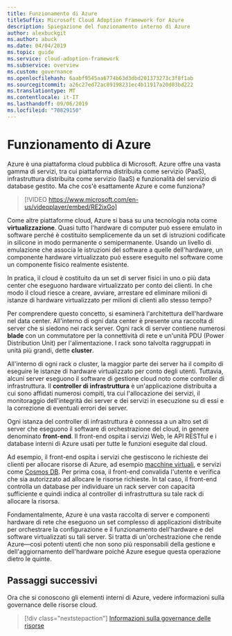 ```yaml
---
title: Funzionamento di Azure
titleSuffix: Microsoft Cloud Adoption Framework for Azure
description: Spiegazione del funzionamento interno di Azure
author: alexbuckgit
ms.author: abuck
ms.date: 04/04/2019
ms.topic: guide
ms.service: cloud-adoption-framework
ms.subservice: overview
ms.custom: governance
ms.openlocfilehash: 6aabf9545aa6774b63d3dbd201373273c3f8f1ab
ms.sourcegitcommit: a26c27ed72ac89198231ec4b11917a20d03bd222
ms.translationtype: MT
ms.contentlocale: it-IT
ms.lasthandoff: 09/06/2019
ms.locfileid: "70829150"
---
```

<!-- markdownlint-disable MD026 -->

# <a name="how-does-azure-work"></a>Funzionamento di Azure

Azure è una piattaforma cloud pubblica di Microsoft. Azure offre una vasta gamma di servizi, tra cui piattaforma distribuita come servizio (PaaS), infrastruttura distribuita come servizio (IaaS) e funzionalità del servizio di database gestito. Ma che cos'è esattamente Azure e come funziona?

<!-- markdownlint-disable MD034 -->

> [!VIDEO https://www.microsoft.com/en-us/videoplayer/embed/RE2ixGo]

Come altre piattaforme cloud, Azure si basa su una tecnologia nota come **virtualizzazione**. Quasi tutto l'hardware di computer può essere emulato in software perché è costituito semplicemente da un set di istruzioni codificate in silicone in modo permanente o semipermanente. Usando un livello di emulazione che associa le istruzioni del software a quelle dell'hardware, un componente hardware virtualizzato può essere eseguito nel software come un componente fisico realmente esistente.

In pratica, il cloud è costituito da un set di server fisici in uno o più data center che eseguono hardware virtualizzato per conto dei clienti. In che modo il cloud riesce a creare, avviare, arrestare ed eliminare milioni di istanze di hardware virtualizzato per milioni di clienti allo stesso tempo?

Per comprendere questo concetto, si esaminerà l'architettura dell'hardware nel data center. All'interno di ogni data center è presente una raccolta di server che si siedono nei rack server. Ogni rack di server contiene numerosi **blade** con un commutatore per la connettività di rete e un'unità PDU (Power Distribution Unit) per l'alimentazione. I rack sono talvolta raggruppati in unità più grandi, dette **cluster**.

All'interno di ogni rack o cluster, la maggior parte dei server ha il compito di eseguire le istanze di hardware virtualizzato per conto degli utenti. Tuttavia, alcuni server eseguono il software di gestione cloud noto come controller di infrastruttura. Il **controller di infrastruttura** è un'applicazione distribuita a cui sono affidati numerosi compiti, tra cui l'allocazione dei servizi, il monitoraggio dell'integrità dei server e dei servizi in esecuzione su di essi e la correzione di eventuali errori dei server.

Ogni istanza del controller di infrastruttura è connessa a un altro set di server che eseguono il software di orchestrazione del cloud, in genere denominato **front-end**. Il front-end ospita i servizi Web, le API RESTful e i database interni di Azure usati per tutte le funzioni eseguite dal cloud.

Ad esempio, il front-end ospita i servizi che gestiscono le richieste dei clienti per allocare risorse di Azure, ad esempio [macchine virtuali](/azure/virtual-machines), e servizi come [Cosmos DB](/azure/cosmos-db/introduction). Per prima cosa, il front-end convalida l'utente e verifica che sia autorizzato ad allocare le risorse richieste. In tal caso, il front-end controlla un database per individuare un rack server con capacità sufficiente e quindi indica al controller di infrastruttura su tale rack di allocare la risorsa.

Fondamentalmente, Azure è una vasta raccolta di server e componenti hardware di rete che eseguono un set complesso di applicazioni distribuite per orchestrare la configurazione e il funzionamento dell'hardware e del software virtualizzati su tali server. Si tratta di un'orchestrazione che rende Azure&mdash;così potenti utenti che non sono più responsabili della gestione e dell'aggiornamento dell'hardware poiché Azure esegue questa operazione dietro le quinte.

## <a name="next-steps"></a>Passaggi successivi

Ora che si conoscono gli elementi interni di Azure, vedere informazioni sulla governance delle risorse cloud.

> [!div class="nextstepaction"]
> [Informazioni sulla governance delle risorse](../governance/resource-consistency/what-is-governance.md)

<!-- links -->

[docs-add-users-to-aad]: /azure/active-directory/add-users-azure-active-directory?toc=/azure/architecture/cloud-adoption-guide/toc.json
